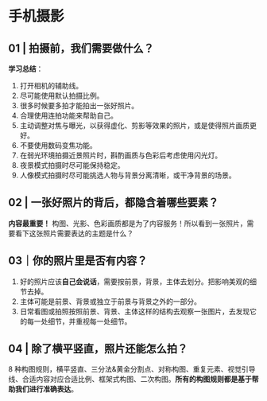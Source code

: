 # 手机摄影

## 01 | 拍摄前，我们需要做什么？

**学习总结**：

1. 打开相机的辅助线。
2.  尽可能使用默认拍摄比例。
3.  很多时候要多拍才能拍出一张好照片。
4.  合理使用连拍功能来帮助自己。
5.  主动调整对焦与曝光，以获得虚化、剪影等效果的照片，或是使得照片画质更好。
6.  不要使用数码变焦功能。
7.  在弱光环境拍摄近景照片时，斟酌画质与色彩后考虑使用闪光灯。
8.  夜景模式拍摄时尽可能保持稳定。
9.  人像模式拍摄时尽可能挑选人物与背景分离清晰，或干净背景的场景。

## 02 | 一张好照片的背后，都隐含着哪些要素？

**内容最重要！** 构图、光影、色彩画质都是为了内容服务！所以看到一张照片，需要看下这张照片需要表达的主题是什么？

## 03｜你的照片里是否有内容？

1. 好的照片应该**自己会说话**，需要按前景，背景，主体去划分。把影响美观的细节去掉。
2. 主体可能是前景、背景或独立于前景与背景之外的一部分。
3. 日常看图或拍照按照前景、背景、主体这样的结构去观察一张图片，去发现它的每一处细节，并重视每一处细节。

## 04 | 除了横平竖直，照片还能怎么拍？

8 种构图规则，横平竖直、三分法&黄金分割点、对称构图、重复元素、视觉引导线、合适内容对应合适比例、框架式构图、二次构图。**所有的构图规则都是基于帮助我们进行准确表达**。

